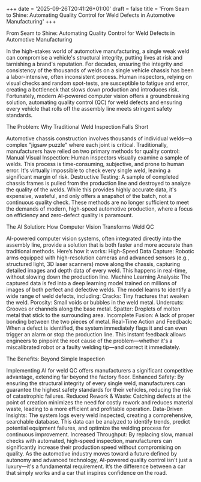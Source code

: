 +++
date = '2025-09-26T20:41:26+01:00'
draft = false
title = 'From Seam to Shine: Automating Quality Control for Weld Defects in Automotive Manufacturing'
+++


From Seam to Shine: Automating Quality Control for Weld Defects in Automotive Manufacturing

In the high-stakes world of automotive manufacturing, a single weak weld can compromise a vehicle's structural integrity, putting lives at risk and tarnishing a brand's reputation. For decades, ensuring the integrity and consistency of the thousands of welds on a single vehicle chassis has been a labor-intensive, often inconsistent process. Human inspectors, relying on visual checks and random spot-tests, are susceptible to fatigue and error, creating a bottleneck that slows down production and introduces risk.
Fortunately, modern AI-powered computer vision offers a groundbreaking solution, automating quality control (QC) for weld defects and ensuring every vehicle that rolls off the assembly line meets stringent safety standards.

The Problem: Why Traditional Weld Inspection Falls Short

Automotive chassis construction involves thousands of individual welds—a complex "jigsaw puzzle" where each joint is critical. Traditionally, manufacturers have relied on two primary methods for quality control:
Manual Visual Inspection: Human inspectors visually examine a sample of welds. This process is time-consuming, subjective, and prone to human error. It's virtually impossible to check every single weld, leaving a significant margin of risk.
Destructive Testing: A sample of completed chassis frames is pulled from the production line and destroyed to analyze the quality of the welds. While this provides highly accurate data, it's expensive, wasteful, and only offers a snapshot of the batch, not a continuous quality check.
These methods are no longer sufficient to meet the demands of modern, high-speed automotive production, where a focus on efficiency and zero-defect quality is paramount.

The AI Solution: How Computer Vision Transforms Weld QC

AI-powered computer vision systems, often integrated directly into the assembly line, provide a solution that is both faster and more accurate than traditional methods. Here’s how it works:
High-Speed Data Capture: Robotic arms equipped with high-resolution cameras and advanced sensors (e.g., structured light, 3D laser scanners) move along the chassis, capturing detailed images and depth data of every weld. This happens in real-time, without slowing down the production line.
Machine Learning Analysis: The captured data is fed into a deep learning model trained on millions of images of both perfect and defective welds. The model learns to identify a wide range of weld defects, including:
Cracks: Tiny fractures that weaken the weld.
Porosity: Small voids or bubbles in the weld metal.
Undercuts: Grooves or channels along the base metal.
Spatter: Droplets of molten metal that stick to the surrounding area.
Incomplete Fusion: A lack of proper bonding between the two pieces of metal.
Real-Time Action and Feedback: When a defect is identified, the system immediately flags it and can even trigger an alarm or stop the production line. This instant feedback allows engineers to pinpoint the root cause of the problem—whether it's a miscalibrated robot or a faulty welding tip—and correct it immediately.

The Benefits: Beyond Simple Inspection

Implementing AI for weld QC offers manufacturers a significant competitive advantage, extending far beyond the factory floor.
Enhanced Safety: By ensuring the structural integrity of every single weld, manufacturers can guarantee the highest safety standards for their vehicles, reducing the risk of catastrophic failures.
Reduced Rework & Waste: Catching defects at the point of creation minimizes the need for costly rework and reduces material waste, leading to a more efficient and profitable operation.
Data-Driven Insights: The system logs every weld inspected, creating a comprehensive, searchable database. This data can be analyzed to identify trends, predict potential equipment failures, and optimize the welding process for continuous improvement.
Increased Throughput: By replacing slow, manual checks with automated, high-speed inspection, manufacturers can significantly increase their production speed without compromising on quality.
As the automotive industry moves toward a future defined by autonomy and advanced technology, AI-powered quality control isn't just a luxury—it's a fundamental requirement. It’s the difference between a car that simply works and a car that inspires confidence on the road.
